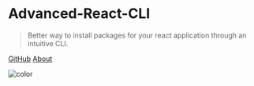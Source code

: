 # Advanced-React-CLI

> Better way to install packages for your react application through an intuitive CLI.

[GitHub](https://github.com/devisle/advanced-react-cli)
[About](#about)

![color](#e7fcfd)
